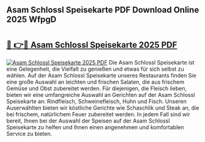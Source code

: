 ## Asam Schlossl Speisekarte PDF Download Online 2025 WfpgD

# <h2><a href="http://gcb0e6j.nevu.top/?p=Asam+Schlossl+Speisekarte">🔗 👉🔴 Asam Schlossl Speisekarte 2025 PDF</a></h2>

[![Asam Schlossl Speisekarte 2025 PDF](https://i.imgur.com/dBaPXMq.png)](http://gcb0e6j.nevu.top/?p=Asam+Schlossl+Speisekarte)
Die Asam Schlossl Speisekarte ist eine Gelegenheit, die Vielfalt zu genießen und etwas für sich selbst zu wählen. Auf der Asam Schlossl Speisekarte unseres Restaurants finden Sie eine große Auswahl an leichten und frischen Salaten, die aus frischem Gemüse und Obst zubereitet werden. Für diejenigen, die Fleisch lieben, bieten wir eine umfangreiche Auswahl an Gerichten auf der Asam Schlossl Speisekarte an: Rindfleisch, Schweinefleisch, Huhn und Fisch. Unseren Auserwählten bieten wir köstliche Gerichte wie Schaschlik und Steak an, die bei frischem, natürlichem Feuer zubereitet werden. In jedem Fall sind wir bereit, Ihnen bei der Auswahl der Speisen auf der Asam Schlossl Speisekarte zu helfen und Ihnen einen angenehmen und komfortablen Service zu bieten.
